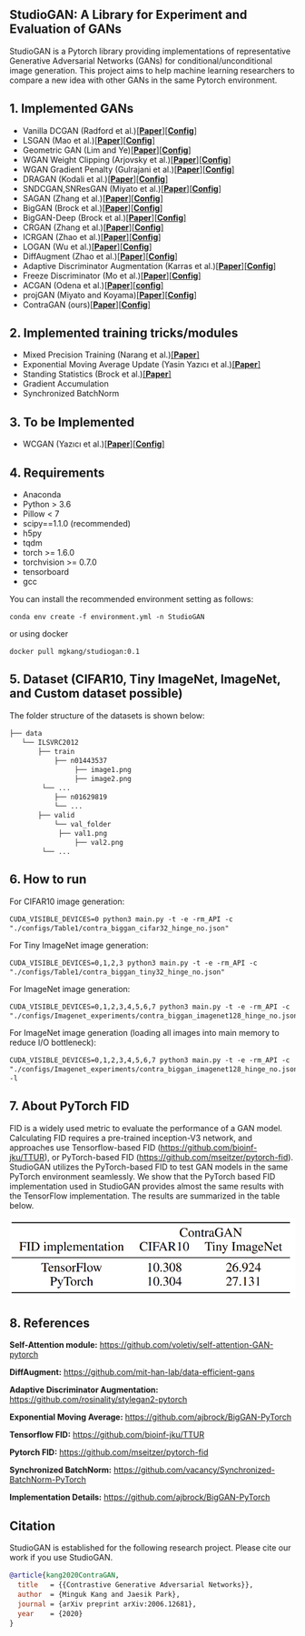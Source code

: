 ## StudioGAN: A Library for Experiment and Evaluation of GANs

StudioGAN is a Pytorch library providing implementations of representative Generative Adversarial Networks (GANs) for conditional/unconditional image generation. This project aims to help machine learning researchers to compare a new idea with other GANs in the same Pytorch environment.

## 1. Implemented GANs

* Vanilla DCGAN (Radford et al.)[[**Paper**]](https://arxiv.org/abs/1511.06434)[[**Config**]]()
* LSGAN (Mao et al.)[[**Paper**]](https://arxiv.org/abs/1611.04076)[[**Config**]]()
* Geometric GAN (Lim and Ye)[[**Paper**]](https://arxiv.org/abs/1705.02894)[[**Config**]]()
* WGAN Weight Clipping (Arjovsky et al.)[[**Paper**]](https://arxiv.org/abs/1701.07875)[[**Config**]]()
* WGAN Gradient Penalty (Gulrajani et al.)[[**Paper**]](https://arxiv.org/abs/1704.00028)[[**Config**]]()
* DRAGAN (Kodali et al.)[[**Paper**]](https://arxiv.org/abs/1705.07215)[[**Config**]]()
* SNDCGAN,SNResGAN (Miyato et al.)[[**Paper**]](https://arxiv.org/abs/1802.05957)[[**Config**]]()
* SAGAN (Zhang et al.)[[**Paper**]](https://arxiv.org/abs/1805.08318)[[**Config**]]()
* BigGAN (Brock et al.)[[**Paper**]](https://arxiv.org/abs/1809.11096)[[**Config**]]()
* BigGAN-Deep (Brock et al.)[[**Paper**]](https://arxiv.org/abs/1809.11096)[[**Config**]]()
* CRGAN (Zhang et al.)[[**Paper**]](https://arxiv.org/abs/1910.12027)[[**Config**]]()
* ICRGAN (Zhao et al.)[[**Paper**]](https://arxiv.org/abs/2002.04724)[[**Config**]]()
* LOGAN (Wu et al.)[[**Paper**]](https://arxiv.org/abs/1912.00953)[[**Config**]]()
* DiffAugment (Zhao et al.)[[**Paper**]](https://arxiv.org/abs/2006.10738)[[**Config**]]()
* Adaptive Discriminator Augmentation (Karras et al.)[[**Paper**]](https://arxiv.org/abs/2006.06676)[[**Config**]]()
* Freeze Discriminator (Mo et al.)[[**Paper**]](https://arxiv.org/abs/2002.10964)[[**Config**]]()
* ACGAN (Odena et al.)[[**Paper**]](https://arxiv.org/abs/1610.09585)[[**config**]]()
* projGAN (Miyato and Koyama)[[**Paper**]](https://arxiv.org/abs/1705.02894)[[**Config**]]()
* ContraGAN (ours)[[**Paper**]](https://arxiv.org/abs/2006.12681)[[**Config**]]()


## 2. Implemented training tricks/modules

* Mixed Precision Training (Narang et al.)[[**Paper**]](https://arxiv.org/abs/1710.03740)
* Exponential Moving Average Update (Yasin Yazıcı et al.)[[**Paper**]](https://arxiv.org/abs/1806.04498)
* Standing Statistics (Brock et al.)[[**Paper**]](https://arxiv.org/abs/1809.11096)
* Gradient Accumulation
* Synchronized BatchNorm


## 3. To be Implemented

* WCGAN (Yazıcı et al.)[[**Paper**]](https://arxiv.org/abs/1806.04498)[[**Config**]]()


## 4. Requirements

- Anaconda
- Python > 3.6
- Pillow < 7
- scipy==1.1.0 (recommended)
- h5py
- tqdm
- torch >= 1.6.0
- torchvision >= 0.7.0
- tensorboard
- gcc


You can install the recommended environment setting as follows:

```
conda env create -f environment.yml -n StudioGAN
```

or using docker
```
docker pull mgkang/studiogan:0.1
```

## 5. Dataset (CIFAR10, Tiny ImageNet, ImageNet, and Custom dataset possible)
The folder structure of the datasets is shown below:
```
├── data
   └── ILSVRC2012
       ├── train
           ├── n01443537
     	        ├── image1.png
     	        ├── image2.png
		└── ...
           ├── n01629819
           └── ...
       ├── valid
           └── val_folder
	        ├── val1.png
     	        ├── val2.png
		└── ...
```


## 6. How to run

For CIFAR10 image generation:

```
CUDA_VISIBLE_DEVICES=0 python3 main.py -t -e -rm_API -c "./configs/Table1/contra_biggan_cifar32_hinge_no.json"
```

For Tiny ImageNet image generation:

```
CUDA_VISIBLE_DEVICES=0,1,2,3 python3 main.py -t -e -rm_API -c "./configs/Table1/contra_biggan_tiny32_hinge_no.json"
```

For ImageNet image generation:

```
CUDA_VISIBLE_DEVICES=0,1,2,3,4,5,6,7 python3 main.py -t -e -rm_API -c "./configs/Imagenet_experiments/contra_biggan_imagenet128_hinge_no.json"
```

For ImageNet image generation (loading all images into main memory to reduce I/O bottleneck):
```
CUDA_VISIBLE_DEVICES=0,1,2,3,4,5,6,7 python3 main.py -t -e -rm_API -c "./configs/Imagenet_experiments/contra_biggan_imagenet128_hinge_no.json" -l
```

## 7. About PyTorch FID

FID is a widely used metric to evaluate the performance of a GAN model. Calculating FID requires a pre-trained inception-V3 network, and approaches use Tensorflow-based FID (https://github.com/bioinf-jku/TTUR), or PyTorch-based FID (https://github.com/mseitzer/pytorch-fid). StudioGAN utilizes the PyTorch-based FID to test GAN models in the same PyTorch environment seamlessly. We show that the PyTorch based FID implementation used in StudioGAN provides almost the same results with the TensorFlow implementation. The results are summarized in the table below.
<p align="center"><img src = 'docs/figures/Table3.png' height = '140px' width = '520px'>

## 8. References

**Self-Attention module:** https://github.com/voletiv/self-attention-GAN-pytorch

**DiffAugment:** https://github.com/mit-han-lab/data-efficient-gans

**Adaptive Discriminator Augmentation:** https://github.com/rosinality/stylegan2-pytorch

**Exponential Moving Average:** https://github.com/ajbrock/BigGAN-PyTorch

**Tensorflow FID:** https://github.com/bioinf-jku/TTUR

**Pytorch FID:** https://github.com/mseitzer/pytorch-fid

**Synchronized BatchNorm:** https://github.com/vacancy/Synchronized-BatchNorm-PyTorch

**Implementation Details:** https://github.com/ajbrock/BigGAN-PyTorch

## Citation
StudioGAN is established for the following research project. Please cite our work if you use StudioGAN.
```bib
@article{kang2020ContraGAN,
  title   = {{Contrastive Generative Adversarial Networks}},
  author  = {Minguk Kang and Jaesik Park},
  journal = {arXiv preprint arXiv:2006.12681},
  year    = {2020}
}
```

